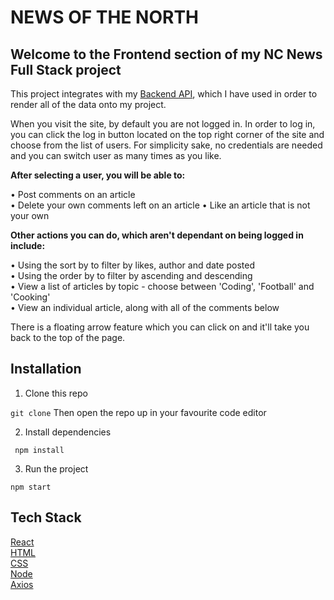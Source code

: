 # NEWS OF THE NORTH #

## Welcome to the Frontend section of my NC News Full Stack project ##

This project integrates with my [Backend API](https://github.com/roseymars/NC-News), which I have used in order to render all of the data onto my project.

When you visit the site, by default you are not logged in. In order to log in, you can click the log in button located on the top right corner of the site and choose from the list of users. For simplicity sake, no credentials are needed and you can switch user as many times as you like. 

**After selecting a user, you will be able to:**

• Post comments on an article  
• Delete your own comments left on an article
• Like an article that is not your own

**Other actions you can do, which aren't dependant on being logged in include:**

• Using the sort by to filter by likes, author and date posted  
• Using the order by to filter by ascending and descending  
• View a list of articles by topic - choose between 'Coding', 'Football' and 'Cooking'  
• View an individual article, along with all of the comments below  

There is a floating arrow feature which you can click on and it'll take you back to the top of the page. 

## Installation ##

1) Clone this repo

``
git clone
``
Then open the repo up in your favourite code editor 

2) Install dependencies

`` 
npm install
``

3) Run the project

``
npm start
``

## Tech Stack ##

[React](https://reactjs.org/)  
[HTML](https://html.spec.whatwg.org/multipage/)  
[CSS](https://www.w3.org/Style/CSS/Overview.en.html)  
[Node](https://nodejs.org/en/)  
[Axios](https://axios-http.com/)
